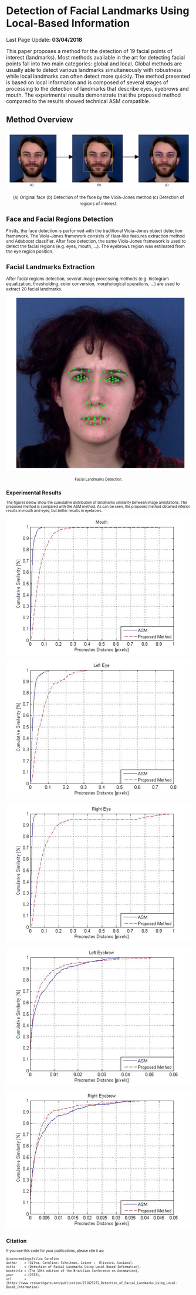 # Detection of Facial Landmarks Using Local-Based Information

Last Page Update: **03/04/2018**


This paper proposes a method for the detection of 19 facial points of interest (landmarks). Most methods available in the art for detecting facial points fall into two main categories: global and local. Global methods are usually able to detect various landmarks simultaneously with robustness while local landmarks can often detect more quickly. The method presented is based on local information and is composed of several stages of processing to the detection of landmarks that describe eyes, eyebrows and mouth. The experimental results demonstrate that the proposed method compared to the results showed technical ASM compatible. 


Method Overview
---------------------------------------------------
<p align="center"><img src="https://raw.githubusercontent.com/carolinepacheco/FacialLandmarks/master/docs/overview.png" border="0" /></p>
<center> <small>  (a) Original face (b) Detection of the face by the Viola-Jones method (c) Detection of regions of interest.  </center>


Face and Facial Regions Detection
---------------------------------------------------
Firstly, the face detection is performed with the traditional Viola–Jones object detection framework. The Viola-Jones framework consists of Haar-like features extraction method and Adaboost classifier. After face detection, the same Viola-Jones framework is used to detect the facial regions (e.g. eyes, mouth, ...). The eyebrows region was estimated from the eye region position.


Facial Landmarks Extraction
---------------------------------------------------
After facial regions detection, several image processing methods (e.g. histogram equalization, thresholding, color conversion, morphological operations, ...) are used to extract 20 facial landmarks.

<p align="center"><img src="https://raw.githubusercontent.com/carolinepacheco/FacialLandmarks/master/docs/landmarks.png" border="0" /></p>
<center> <small>  Facial Landmarks Detection.  </center>


Experimental Results
---------------------------------------------------

The figures below show the cumulative distribution of landmarks similarity between image annotations. The proposed method is compared with the ASM method. As can be seen, the proposed method obtained inferior results in mouth and eyes, but better results in eyebrows.


<p align="center"><img src="https://raw.githubusercontent.com/carolinepacheco/FacialLandmarks/master/docs/mouth.jpg" border="0" /></p>

<p align="center"><img src="https://raw.githubusercontent.com/carolinepacheco/FacialLandmarks/master/docs/Left_eye.jpg" border="0" /></p>


<p align="center"><img src="https://raw.githubusercontent.com/carolinepacheco/FacialLandmarks/master/docs/Right_eye.jpg" border="0" /></p>

<p align="center"><img src="https://raw.githubusercontent.com/carolinepacheco/FacialLandmarks/master/docs/Left_eyebrow.jpg" border="0" /></p>


<p align="center"><img src="https://raw.githubusercontent.com/carolinepacheco/FacialLandmarks/master/docs/Right_eyebrow.jpg" border="0" /></p>


Citation
--------
If you use this code for your publications, please cite it as:
```
@inproceedings{silva Caroline
author    = {Silva, Caroline; Schnitman, Leizer ;  Oliveira, Luciano},
title     = {Detection of Facial Landmarks Using Local-Based Information},
booktitle = {The 19th edition of the Brazilian Conference on Automation},
year      = {2012},
url       = {https://www.researchgate.net/publication/271825271_Detection_of_Facial_Landmarks_Using_Local-Based_Information}
```